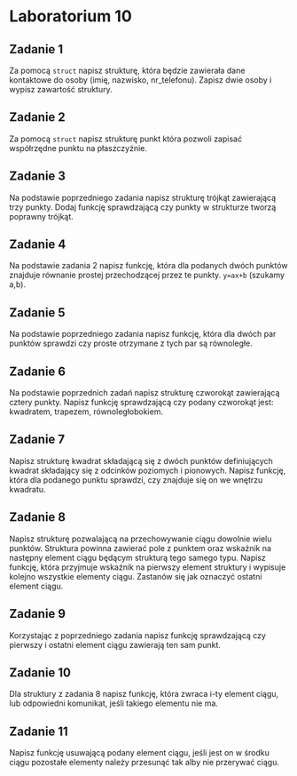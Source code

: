 # Laboratorium 10 

  

## Zadanie 1   

Za pomocą `struct` napisz strukturę, która będzie zawierała dane kontaktowe do osoby (imię, nazwisko, nr_telefonu). Zapisz dwie osoby i wypisz zawartość struktury. 

  

## Zadanie 2   

Za pomocą `struct` napisz strukturę punkt która pozwoli zapisać współrzędne punktu na płaszczyźnie. 

  

## Zadanie 3   

Na podstawie poprzedniego zadania napisz strukturę trójkąt zawierającą trzy punkty. Dodaj funkcję sprawdzającą czy punkty w strukturze tworzą poprawny trójkąt. 

  

## Zadanie 4   

Na podstawie zadania 2 napisz funkcję, która dla podanych dwóch punktów znajduje równanie prostej przechodzącej przez te punkty. `y=ax+b` (szukamy a,b). 

  

## Zadanie 5   

Na podstawie poprzedniego zadania napisz funkcję, która dla dwóch par punktów sprawdzi czy proste otrzymane z tych par są równoległe. 

  

## Zadanie 6   

Na podstawie poprzednich zadań napisz strukturę czworokąt zawierającą cztery punkty. Napisz funkcję sprawdzającą czy podany czworokąt jest: kwadratem, trapezem, równoległobokiem. 

  

## Zadanie 7   

Napisz strukturę kwadrat składającą się z dwóch punktów definiujących kwadrat składający się z odcinków poziomych i pionowych. Napisz funkcję, która dla podanego punktu sprawdzi, czy znajduje się on we wnętrzu kwadratu. 

  

## Zadanie 8   

Napisz strukturę pozwalającą na przechowywanie ciągu dowolnie wielu punktów. Struktura powinna zawierać pole z punktem oraz wskaźnik na następny element ciągu będącym strukturą tego samego typu. Napisz funkcję, która przyjmuje wskaźnik na pierwszy element struktury i wypisuje kolejno wszystkie elementy ciągu. Zastanów się jak oznaczyć ostatni element ciągu. 

  

## Zadanie 9   

Korzystając z poprzedniego zadania napisz funkcję sprawdzającą czy pierwszy i ostatni element ciągu zawierają ten sam punkt. 

  

## Zadanie 10   

Dla struktury z zadania 8 napisz funkcję, która zwraca i-ty element ciągu, lub odpowiedni komunikat, jeśli takiego elementu nie ma. 

  

## Zadanie 11   

Napisz funkcję usuwającą podany element ciągu, jeśli jest on w środku ciągu pozostałe elementy należy przesunąć tak alby nie przerywać ciągu. 
